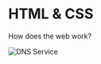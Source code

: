 HTML & CSS
========

How does the web work?

![DNS Service](http://static.ddmcdn.com/gif/dns-rev-1.gif "DNS Server")